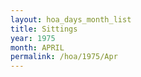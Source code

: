 ```yaml
---
layout: hoa_days_month_list
title: Sittings
year: 1975
month: APRIL
permalink: /hoa/1975/Apr
---
```

